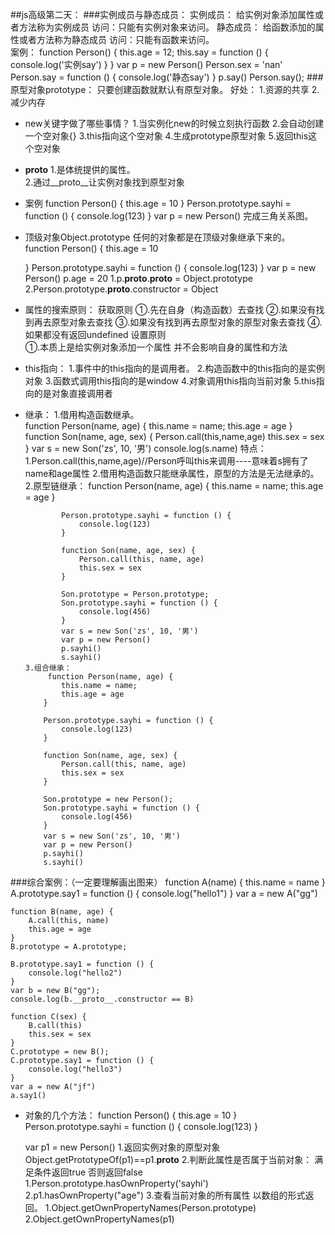 ##js高级第二天：
###实例成员与静态成员：
    实例成员： 给实例对象添加属性或者方法称为实例成员  访问：只能有实例对象来访问。
    静态成员： 给函数添加的属性或者方法称为静态成员  访问：只能有函数来访问。  
    案例：
        function Person() {
            this.age = 12;
            this.say = function () {
                console.log('实例say')
            }
        }
        var p = new Person()
        Person.sex = 'nan'
        Person.say = function () {
            console.log('静态say')
        }
        p.say()
        Person.say();
###原型对象prototype：
    只要创建函数就默认有原型对象。
    好处：
        1.资源的共享
        2.减少内存  
+    new关键字做了哪些事情？
        1.当实例化new的时候立刻执行函数
        2.会自动创建一个空对象{}
        3.this指向这个空对象
        4.生成prototype原型对象
        5.返回this这个空对象
+   __proto__
    1.是体统提供的属性。  
    2.通过__proto__让实例对象找到原型对象    
+  案例
    function Person() {
        this.age = 10
    }
    Person.prototype.sayhi = function () {
        console.log(123)
    }
    var p = new Person()
    完成三角关系图。
+  顶级对象Object.prototype  任何的对象都是在顶级对象继承下来的。
     function Person() {
        this.age = 10
        
    }
    Person.prototype.sayhi = function () {
        console.log(123)
    }
    var p = new Person()
    p.age = 20
    1.p.__proto__.__proto__ = Object.prototype
    2.Person.prototype.__proto__.constructor = Object
+   属性的搜索原则：
        获取原则
            ①.先在自身（构造函数）去查找
            ②.如果没有找到再去原型对象去查找
            ③.如果没有找到再去原型对象的原型对象去查找
            ④.如果都没有返回undefined
        设置原则    
            ①.本质上是给实例对象添加一个属性 并不会影响自身的属性和方法
+   this指向：
        1.事件中的this指向的是调用者。
        2.构造函数中的this指向的是实例对象
        3.函数式调用this指向的是window
        4.对象调用this指向当前对象
        5.this指向的是对象直接调用者
+   继承：
        1.借用构造函数继承。    
            function Person(name, age) {
                this.name = name;
                this.age = age
            }
            function Son(name, age, sex) {
                Person.call(this,name,age)
                this.sex = sex
            }
            var s = new Son('zs', 10, '男')
            console.log(s.name)
            特点： 
                1.Person.call(this,name,age)//Person呼叫this来调用----意味着s拥有了name和age属性
                2.借用构造函数只能继承属性，原型的方法是无法继承的。
        2.原型链继承：
                function Person(name, age) {
                    this.name = name;
                    this.age = age
                }

                Person.prototype.sayhi = function () {
                    console.log(123)
                }

                function Son(name, age, sex) {
                    Person.call(this, name, age)
                    this.sex = sex
                }
                
                Son.prototype = Person.prototype;
                Son.prototype.sayhi = function () {
                    console.log(456)
                }
                var s = new Son('zs', 10, '男')
                var p = new Person()
                p.sayhi()
                s.sayhi()
        3.组合继承：
             function Person(name, age) {
                this.name = name;
                this.age = age
            }

            Person.prototype.sayhi = function () {
                console.log(123)
            }

            function Son(name, age, sex) {
                Person.call(this, name, age)
                this.sex = sex
            }

            Son.prototype = new Person();
            Son.prototype.sayhi = function () {
                console.log(456)
            }
            var s = new Son('zs', 10, '男')
            var p = new Person()
            p.sayhi()
            s.sayhi()
###综合案例：（一定要理解画出图来）
       function A(name) {
        this.name = name
    }
    A.prototype.say1 = function () {
        console.log("hello1")
    }
    var a = new A("gg")

    function B(name, age) {
        A.call(this, name)
        this.age = age
    }
    B.prototype = A.prototype;

    B.prototype.say1 = function () {
        console.log("hello2")
    }
    var b = new B("gg");
    console.log(b.__proto__.constructor == B)
   
    function C(sex) {
        B.call(this)
        this.sex = sex
    }
    C.prototype = new B();
    C.prototype.say1 = function () {
        console.log("hello3")
    }
    var a = new A("jf")
    a.say1()

+  对象的几个方法：
    function Person() {
        this.age = 10
    }
    Person.prototype.sayhi = function () {
        console.log(123)
    }

    var p1 = new Person()
    1.返回实例对象的原型对象  Object.getPrototypeOf(p1)==p1.__proto__
    2.判断此属性是否属于当前对象：  满足条件返回true   否则返回false
        1.Person.prototype.hasOwnProperty('sayhi') 
        2.p1.hasOwnProperty("age")
    3.查看当前对象的所有属性 以数组的形式返回。
        1.Object.getOwnPropertyNames(Person.prototype)
        2.Object.getOwnPropertyNames(p1)
    
    
        
        
        






    
 

      